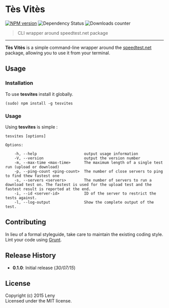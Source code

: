 # Tès Vitès

[![NPM version](http://img.shields.io/npm/v/tesvites.svg)](https://www.npmjs.org/package/tesvites) ![Dependency Status](https://david-dm.org/leny/tesvites.svg) ![Downloads counter](http://img.shields.io/npm/dm/tesvites.svg)

> CLI wrapper around speedtest.net package

* * *

**Tès Vitès** is a simple command-line wrapper around the [speedtest.net](https://github.com/ddsol/speedtest.net) package, allowing you to use it from your terminal.

## Usage

### Installation

To use **tesvites** install it globally.

    (sudo) npm install -g tesvites

### Usage

Using **tesvites** is simple :

    tesvites [options]

    Options:

        -h, --help                     output usage information
        -V, --version                  output the version number
        -m, --max-time <max-time>      The maximum length of a single test run (upload or download)
        -p, --ping-count <ping-count>  The number of close servers to ping to find thew fastest one
        -s, --servers <servers>        The number of servers to run a download test on. The fastest is used for the upload test and the fastest result is reported at the end.
        -i, --id <server-id>           ID of the server to restrict the tests against.
        -l, --log-output               Show the complete output of the test.

## Contributing

In lieu of a formal styleguide, take care to maintain the existing coding style. Lint your code using [Grunt](http://gruntjs.com/).

## Release History

* **0.1.0**: Initial release (*30/07/15*)

## License
Copyright (c) 2015 Leny  
Licensed under the MIT license.
